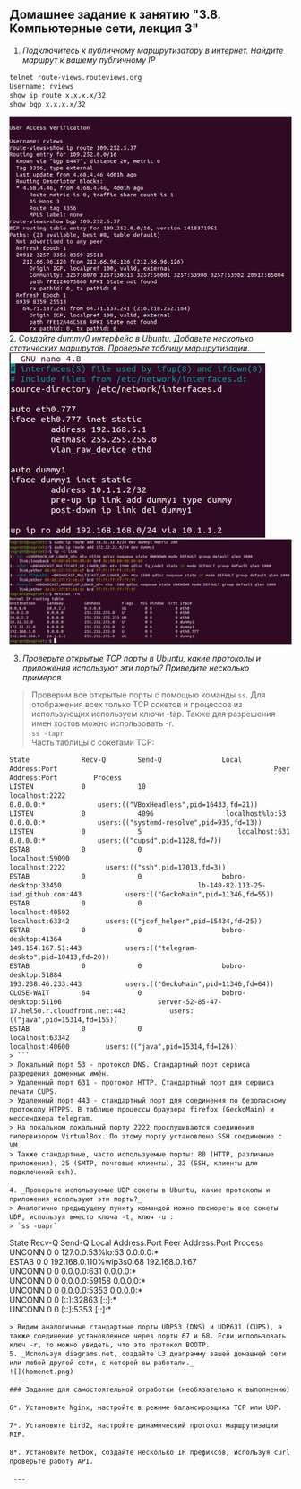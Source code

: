 ## Домашнее задание к занятию "3.8. Компьютерные сети, лекция 3"

1. _Подключитесь к публичному маршрутизатору в интернет. Найдите маршрут к вашему публичному IP_  
```
telnet route-views.routeviews.org
Username: rviews
show ip route x.x.x.x/32
show bgp x.x.x.x/32
```
![](rviews.png)
2. _Создайте dummy0 интерфейс в Ubuntu. Добавьте несколько статических маршрутов. Проверьте таблицу маршрутизации._
![](interfaces.png)
![](ifaces_route.png)

3. _Проверьте открытые TCP порты в Ubuntu, какие протоколы и приложения используют эти порты? Приведите несколько примеров._
> Проверим все открытые порты с помощью команды `ss`. Для отображения всех только TCP сокетов и процессов из использующих используем ключи -tap. Также для разрешения имен хостов можно использовать -r.  
> `ss -tapr`  
> Часть таблицы с сокетами TCP:
```
State             Recv-Q        Send-Q               Local Address:Port                                                      Peer Address:Port         Process                                             
LISTEN            0             10                       localhost:2222                                                           0.0.0.0:*             users:(("VBoxHeadless",pid=16433,fd=21))           
LISTEN            0             4096                  localhost%lo:53                                                             0.0.0.0:*             users:(("systemd-resolve",pid=935,fd=13))          
LISTEN            0             5                        localhost:631                                                            0.0.0.0:*             users:(("cupsd",pid=1128,fd=7))                    
ESTAB             0             0                        localhost:59090                                                        localhost:2222          users:(("ssh",pid=17013,fd=3))          
ESTAB             0             0                    bobro-desktop:33450                                  lb-140-82-113-25-iad.github.com:443           users:(("GeckoMain",pid=11346,fd=55))              
ESTAB             0             0                        localhost:40592                                                        localhost:63342         users:(("jcef_helper",pid=15434,fd=25))                        
ESTAB             0             0                    bobro-desktop:41364                                                   149.154.167.51:443           users:(("telegram-deskto",pid=10413,fd=20))        
ESTAB             0             0                    bobro-desktop:51884                                                   193.238.46.233:443           users:(("GeckoMain",pid=11346,fd=64))              
CLOSE-WAIT        64            0                    bobro-desktop:51106                        server-52-85-47-17.hel50.r.cloudfront.net:443           users:(("java",pid=15314,fd=155))
ESTAB             0             0                        localhost:63342                                                        localhost:40600         users:(("java",pid=15314,fd=126))
> ```
> Локальный порт 53 - протокол DNS. Стандартный порт сервиса разрешения доменных имён.  
> Удаленный порт 631 - протокол HTTP. Стандартный порт для сервиса печати CUPS.  
> Удаленный порт 443 - стандартный порт для соединения по безопасному протоколу HTPPS. В таблице процессы браузера firefox (GeckoMain) и мессенджера telegram.  
> На локальном локальный порту 2222 прослушиваются соединения гипервизором VirtualBox. По этому порту установлено SSH соединение с VM.  
> Также стандартные, часто используемые порты: 80 (HTTP, различные приложения), 25 (SMTP, почтовые клиенты), 22 (SSH, клиенты для подключений ssh).  
 
4. _Проверьте используемые UDP сокеты в Ubuntu, какие протоколы и приложения используют эти порты?_  
> Аналогично предыдущему пункту командой можно посмореть все сокеты UDP, используя вместо ключа -t, ключ -u :  
> `ss -uapr`
```
State                  Recv-Q                 Send-Q                                        Local Address:Port                                   Peer Address:Port                 Process                 
UNCONN                 0                      0                                             127.0.0.53%lo:53                                          0.0.0.0:*                                            
ESTAB                  0                      0                                      192.168.0.110%wlp3s0:68                                      192.168.0.1:67                                           
UNCONN                 0                      0                                                   0.0.0.0:631                                         0.0.0.0:*                                            
UNCONN                 0                      0                                                   0.0.0.0:59158                                       0.0.0.0:*                                            
UNCONN                 0                      0                                                   0.0.0.0:5353                                        0.0.0.0:*                                            
UNCONN                 0                      0                                                      [::]:32863                                          [::]:*                                            
UNCONN                 0                      0                                                      [::]:5353                                           [::]:*                                            
```
> Видим аналогичные стандартные порты UDP53 (DNS) и UDP631 (CUPS), а также соединение установленное через порты 67 и 68. Если использовать ключ -r, то можно увидеть, что это протокол BOOTP. 
5. _Используя diagrams.net, создайте L3 диаграмму вашей домашней сети или любой другой сети, с которой вы работали._ 
![](homenet.png)
 ---
### Задание для самостоятельной отработки (необязательно к выполнению)

6*. Установите Nginx, настройте в режиме балансировщика TCP или UDP.

7*. Установите bird2, настройте динамический протокол маршрутизации RIP.

8*. Установите Netbox, создайте несколько IP префиксов, используя curl проверьте работу API.

 ---